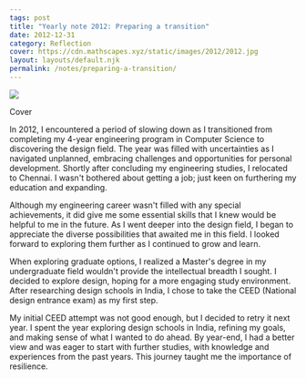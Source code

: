 ```yaml
---
tags: post
title: "Yearly note 2012: Preparing a transition"
date: 2012-12-31
category: Reflection
cover: https://cdn.mathscapes.xyz/static/images/2012/2012.jpg
layout: layouts/default.njk
permalink: /notes/preparing-a-transition/
--- 
```


<img src="https://cdn.mathscapes.xyz/static/images/2012/2012.jpg"/>
 
Cover 

In 2012, I encountered a period of slowing down as I transitioned from completing my 4-year engineering program in Computer Science to discovering the design field. The year was filled with uncertainties as I navigated unplanned, embracing challenges and opportunities for personal development. Shortly after concluding my engineering studies, I relocated to Chennai. I wasn't bothered about getting a job; just keen on furthering my education and expanding.

Although my engineering career wasn't filled with any special achievements, it did give me some essential skills that I knew would be helpful to me in the future. As I went deeper into the design field, I began to appreciate the diverse possibilities that awaited me in this field. I looked forward to exploring them further as I continued to grow and learn.

When exploring graduate options, I realized a Master's degree in my undergraduate field wouldn't provide the intellectual breadth I sought. I decided to explore design, hoping for a more engaging study environment. After researching design schools in India, I chose to take the CEED (National design entrance exam) as my first step.

My initial CEED attempt was not good enough, but I decided to retry it next year. I spent the year exploring design schools in India, refining my goals, and making sense of what I wanted to do ahead. By year-end, I had a better view and was eager to start with further studies, with knowledge and experiences from the past years. This journey taught me the importance of resilience.